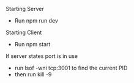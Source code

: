 

Starting Server
- Run npm run dev

Starting Client 
- Run npm start

If server states port is in use 
- run lsof -wni tcp:3001 to find the current PID
- then run kill -9 <PID>